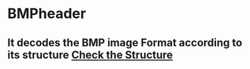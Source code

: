 # BMPheader

## It decodes the BMP image Format according to its structure [Check the Structure](https://gibberlings3.github.io/iesdp/file_formats/ie_formats/bmp.htm)

